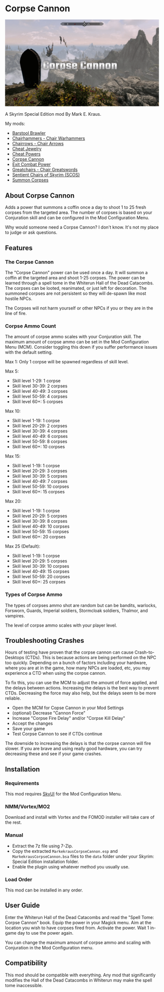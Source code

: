 # Corpse Cannon

![Logo](logo.png)

A Skyrim Special Edition mod By Mark E. Kraus.

My mods:

* [Barstool Brawler](https://www.nexusmods.com/skyrimspecialedition/mods/61354)
* [Chairhammers - Chair Warhammers](https://www.nexusmods.com/skyrimspecialedition/mods/61304)
* [Chairrows - Chair Arrows](https://www.nexusmods.com/skyrimspecialedition/mods/61168)
* [Cheat Jewelry](https://www.nexusmods.com/skyrimspecialedition/mods/58973)
* [Cheat Powers](https://www.nexusmods.com/skyrimspecialedition/mods/58892)
* [Corpse Cannon]({NEWURL})
* [Exit Combat Power](https://www.nexusmods.com/skyrimspecialedition/mods/58651)
* [Greatchairs - Chair Greatswords](https://www.nexusmods.com/skyrimspecialedition/mods/62526)
* [Sentient Chairs of Skyrim (SCOS)](https://www.nexusmods.com/skyrimspecialedition/mods/59604)
* [Summon Corpses](https://www.nexusmods.com/skyrimspecialedition/mods/62857)

## About Corpse Cannon

Adds a power that summons a coffin once a day to shoot 1 to 25 fresh corpses from the targeted area. The number of corpses is based on your Conjuration skill and can be configured in the Mod Configuration Menu.

Why would someone need a Corpse Cannon? I don't know. It's not my place to judge or ask questions.

## Features

### The Corpse Cannon

The "Corpse Cannon" power can be used once a day. It will summon a coffin at the targeted area and shoot 1-25 corpses. The power can be learned through a spell tome in the Whiterun Hall of the Dead Catacombs. The corpses can be looted, reanimated, or just left for decoration. The summoned corpses are not persistent so they will de-spawn like most hostile NPCs.

The Corpses will not harm yourself or other NPCs if you or they are in the line of fire.

### Corpse Ammo Count

The amount of corpse ammo scales with your Conjuration skill. The maximum amount of corpse ammo can be set in the Mod Configuration Menu (MCM). Consider toggling this down if you suffer performance issues with the default setting.

Max 1: Only 1 corpse will be spawned regardless of skill level.

Max 5:

* Skill level 1-29: 1 corpse
* Skill level 30-39: 2 corpses
* Skill level 40-49: 3 corpses
* Skill level 50-59: 4 corpses
* Skill level 60+: 5 corpses

Max 10:

* Skill level 1-19: 1 corpse
* Skill level 20-29: 2 corpses
* Skill level 30-39: 4 corpses
* Skill level 40-49: 6 corpses
* Skill level 50-59: 8 corpses
* Skill level 60+: 10 corpses

Max 15:

* Skill level 1-19: 1 corpse
* Skill level 20-29: 3 corpses
* Skill level 30-39: 5 corpses
* Skill level 40-49: 7 corpses
* Skill level 50-59: 10 corpses
* Skill level 60+: 15 corpses

Max 20:

* Skill level 1-19: 1 corpse
* Skill level 20-29: 5 corpses
* Skill level 30-39: 8 corpses
* Skill level 40-49: 10 corpses
* Skill level 50-59: 15 corpses
* Skill level 60+: 20 corpses

Max 25 (Default):

* Skill level 1-19: 1 corpse
* Skill level 20-29: 5 corpses
* Skill level 30-39: 10 corpses
* Skill level 40-49: 15 corpses
* Skill level 50-59: 20 corpses
* Skill level 60+: 25 corpses

### Types of Corpse Ammo

The types of corpses ammo shot are random but can be bandits, warlocks, Forsworn, Guards, Imperial soldiers, Stormcloak soldiers, Thalmor, and vampires.

The level of corpse ammo scales with your player level.

## Troubleshooting Crashes

Hours of testing have proven that the corpse cannon can cause Crash-to-Desktops (CTDs). This is because actions are being performed on the NPC too quickly. Depending on a bunch of factors including your hardware, where you are at in the game, how many NPCs are loaded, etc, you may experience a CTD when using the corpse cannon.

To fix this, you can use the MCM to adjust the amount of force applied, and the delays between actions. Increasing the delays is the best way to prevent CTDs. Decreasing the force may also help, but the delays seem to be more reliable.

* Open the MCM for Copse Cannon in your Mod Settings
* (optional) Decrease "Cannon Force"
* Increase "Corpse Fire Delay" and/or "Corpse Kill Delay"
* Accept the changes
* Save your game
* Test Corpse Cannon to see if CTDs continue

The downside to increasing the delays is that the corpse cannon will fire slower. If you are brave and using really good hardware, you can try decreasing these and see if your game crashes.

## Installation

### Requirements

This mod requires [SkyUI](https://www.nexusmods.com/skyrimspecialedition/mods/12604) for the Mod Configuration Menu.

### NMM/Vortex/MO2

Download and install with Vortex and the FOMOD installer will take care of the rest.

### Manual

* Extract the 7z file using 7-Zip.
* Copy the extracted `MarkekrausCorpseCannon.esp` and `MarkekrausCorpseCannon.bsa` files to the `data` folder under your Skyrim: Special Edition installation folder.
* Enable the plugin using whatever method you usually use.

### Load Order

This mod can be installed in any order.

## User Guide

Enter the Whiterun Hall of the Dead Catacombs and read the "Spell Tome: Corpse Cannon" book. Equip the power in your Magick menu. Aim at the location you wish to have corpses fired from. Activate the power. Wait 1 in-game day to use the power again.

You can change the maximum amount of corpse ammo and scaling with Conjuration in the Mod Configuration menu.

## Compatibility

This mod should be compatible with everything. Any mod that significantly modifies the Hall of the Dead Catacombs in Whiterun may make the spell tome inaccessible.
